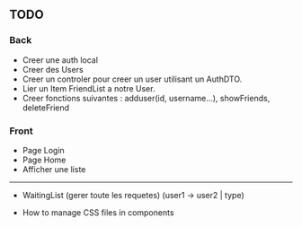 ## TODO 

### Back

- Creer une auth local
- Creer des Users
- Creer un controler pour creer un user utilisant un AuthDTO.
- Lier un Item FriendList a notre User.
- Creer fonctions suivantes : adduser(id, username...), showFriends, deleteFriend

### Front

- Page Login
- Page Home
- Afficher une liste

---

- WaitingList (gerer toute les requetes)
    (user1 -> user2 | type)

- How to manage CSS files in components
